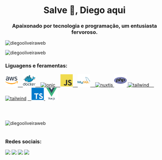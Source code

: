 <h1 align="center">Salve 👋, Diego aqui</h1>
<h3 align="center">Apaixonado por tecnologia e programação, um entusiasta fervoroso.</h3>
<p align="left"> <img src="https://komarev.com/ghpvc/?username=diegooliveiraweb&label=Profile%20views&color=0e75b6&style=flat" alt="diegooliveiraweb" /> </p>
<p align="left"> <img src="https://github-profile-trophy.vercel.app/?username=diegooliveiraweb" alt="diegooliveiraweb" /></p>


<h3 align="left">Liguagens e feramentas:</h3>
<div>
    <p align="left"> <a href="https://aws.amazon.com" target="_blank" rel="noreferrer" style="color: none !important"> 
    <img src="https://raw.githubusercontent.com/devicons/devicon/master/icons/amazonwebservices/amazonwebservices-original-wordmark.svg" alt="aws" width="40" height="40"/> </a> <a href="https://www.docker.com/" target="_blank" rel="noreferrer" style="color: none !important"> &nbsp;&nbsp;&nbsp;<img src="https://raw.githubusercontent.com/devicons/devicon/master/icons/docker/docker-original-wordmark.svg" alt="docker" width="40" height="40"/> </a> <a href="https://ionicframework.com" target="_blank" rel="noreferrer" style="color: none !important"> &nbsp;&nbsp;&nbsp;<img src="https://upload.wikimedia.org/wikipedia/commons/d/d1/Ionic_Logo.svg" alt="ionic" width="40" height="40"/> </a> <a href="https://developer.mozilla.org/en-US/docs/Web/JavaScript" target="_blank" rel="noreferrer" style="color: none !important"> &nbsp;&nbsp;&nbsp;<img src="https://raw.githubusercontent.com/devicons/devicon/master/icons/javascript/javascript-original.svg" alt="javascript" width="40" height="40"/> </a> <a href="https://www.mysql.com/" target="_blank" rel="noreferrer" style="color: none !important"> &nbsp;&nbsp;&nbsp;<img src="https://raw.githubusercontent.com/devicons/devicon/master/icons/mysql/mysql-original-wordmark.svg" alt="mysql" width="40" height="40"/> </a> <a href="https://nuxt.com/" target="_blank" rel="noreferrer" style="color: none !important"> &nbsp;&nbsp;&nbsp;<img src="https://www.vectorlogo.zone/logos/nuxtjs/nuxtjs-icon.svg" alt="nuxtjs" width="40" height="40"/> </a> <a href="https://www.php.net" target="_blank" rel="noreferrer" style="color: none !important"> <img src="https://raw.githubusercontent.com/devicons/devicon/master/icons/php/php-original.svg" alt="php" width="40" height="40"/> </a> <a href="https://laravel.com/" target="_blank" rel="noreferrer" style="color: none !important"><img src="https://www.vectorlogo.zone/logos/laravel/laravel-icon.svg" alt="tailwind" width="40" height="40"/></a><a href="https://tailwindcss.com/" target="_blank" rel="noreferrer" style="color: none !important"> &nbsp;&nbsp;&nbsp;<img src="https://www.vectorlogo.zone/logos/tailwindcss/tailwindcss-icon.svg" alt="tailwind" width="40" height="40"/></a> <a href="https://www.typescriptlang.org/" target="_blank" rel="noreferrer" style="color: none !important"> &nbsp;&nbsp;&nbsp;<img src="https://raw.githubusercontent.com/devicons/devicon/master/icons/typescript/typescript-original.svg" alt="typescript" width="40" height="40"/> </a> <a href="https://vuejs.org/" target="_blank" rel="noreferrer" style="color: none !important"> <img src="https://raw.githubusercontent.com/devicons/devicon/master/icons/vuejs/vuejs-original-wordmark.svg" alt="vuejs" width="40" height="40"/> </a> </p>
</div>
<br>
<br>
<div>
    <p><img align="left" src="https://github-readme-stats.vercel.app/api/top-langs?username=diegooliveiraweb&show_icons=true&locale=en&layout=compact" alt="diegooliveiraweb" /></p>
</div>
<br><br>
<h3 align="left">Redes sociais:</h3>
<div> 
   <a href="https://www.instagram.com/diegooliveira2504" target="_blank"><img src="https://img.shields.io/badge/-Instagram-%23E4405F?style=for-the-badge&logo=instagram&logoColor=white" target="_blank"></a>
   <a href="https://www.linkedin.com/in/diego-oliveira-b9a755209/" target="_blank"><img src="https://img.shields.io/badge/-LinkedIn-%230077B5?style=for-the-badge&logo=linkedin&logoColor=white" target="_blank"></a> 
   <a href = "mailto:diego9123msi@gmail.com"><img src="https://img.shields.io/badge/-Gmail-%23333?style=for-the-badge&logo=gmail&logoColor=white" target="_blank"></a>
   <a href="https://wa.me/5573998153668?text=Olá%W" target="_blank"><img src="https://img.shields.io/badge/-whatsapp-Q69?style=for-the-badge&logo=whatsapp&logoColor=white" target="_blank"></a> 

</div>
